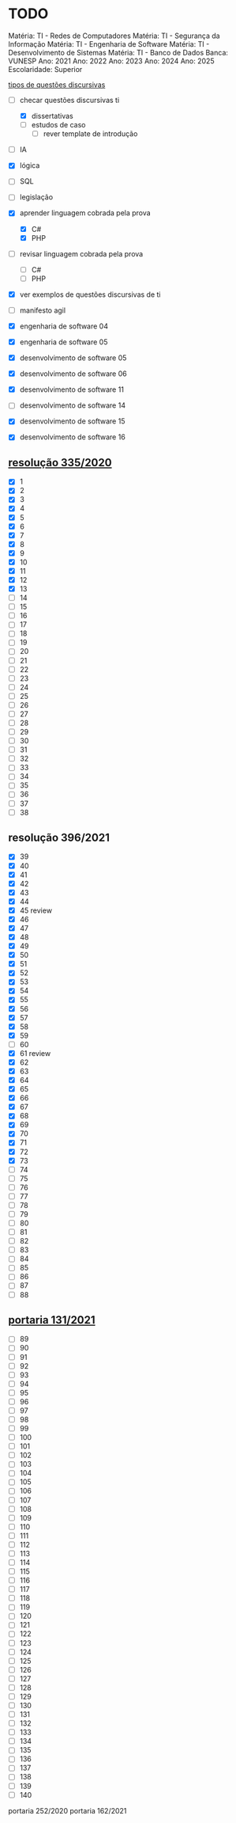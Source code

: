 
# TODO

Matéria: TI - Redes de Computadores
Matéria: TI - Segurança da Informação
Matéria: TI - Engenharia de Software
Matéria: TI - Desenvolvimento de Sistemas
Matéria: TI - Banco de Dados
Banca: VUNESP
Ano: 2021
Ano: 2022
Ano: 2023
Ano: 2024
Ano: 2025
Escolaridade: Superior

[tipos de questões discursivas](https://www.estrategiaconcursos.com.br/blog/formatos-prova-discursiva-cobrados-bancas/)

- [ ] checar questões discursivas ti
  - [x] dissertativas
  - [ ] estudos de caso
    - [ ] rever template de introdução
- [ ] IA
- [x] lógica
- [ ] SQL
- [ ] legislação
- [x] aprender linguagem cobrada pela prova
  - [x] C#
  - [x] PHP
- [ ] revisar linguagem cobrada pela prova
  - [ ] C#
  - [ ] PHP
- [x] ver exemplos de questões discursivas de ti
- [ ] manifesto agil

- [x] engenharia de software 04
- [x] engenharia de software 05
- [x] desenvolvimento de software 05
- [x] desenvolvimento de software 06
- [x] desenvolvimento de software 11
- [ ] desenvolvimento de software 14
- [x] desenvolvimento de software 15
- [x] desenvolvimento de software 16

## [resolução 335/2020](https://atos.cnj.jus.br/atos/detalhar/3496)

- [x] 1
- [x] 2
- [x] 3
- [x] 4
- [x] 5
- [x] 6
- [x] 7
- [x] 8
- [x] 9
- [x] 10
- [x] 11
- [x] 12
- [x] 13
- [ ] 14
- [ ] 15
- [ ] 16
- [ ] 17
- [ ] 18
- [ ] 19
- [ ] 20
- [ ] 21
- [ ] 22
- [ ] 23
- [ ] 24
- [ ] 25
- [ ] 26
- [ ] 27
- [ ] 28
- [ ] 29
- [ ] 30
- [ ] 31
- [ ] 32
- [ ] 33
- [ ] 34
- [ ] 35
- [ ] 36
- [ ] 37
- [ ] 38

## resolução 396/2021

- [x] 39
- [x] 40
- [x] 41
- [x] 42
- [x] 43
- [x] 44
- [x] 45 review
- [x] 46
- [x] 47
- [x] 48
- [x] 49
- [x] 50
- [x] 51
- [x] 52
- [x] 53
- [x] 54
- [x] 55
- [x] 56
- [x] 57
- [x] 58
- [x] 59
- [ ] 60
- [x] 61 review
- [x] 62
- [x] 63
- [x] 64
- [x] 65
- [x] 66
- [x] 67
- [x] 68
- [x] 69
- [x] 70
- [x] 71
- [x] 72
- [x] 73
- [ ] 74
- [ ] 75
- [ ] 76
- [ ] 77
- [ ] 78
- [ ] 79
- [ ] 80
- [ ] 81
- [ ] 82
- [ ] 83
- [ ] 84
- [ ] 85
- [ ] 86
- [ ] 87
- [ ] 88

## [portaria 131/2021](https://atos.cnj.jus.br/atos/detalhar/3915)

- [ ] 89
- [ ] 90
- [ ] 91
- [ ] 92
- [ ] 93
- [ ] 94
- [ ] 95
- [ ] 96
- [ ] 97
- [ ] 98
- [ ] 99
- [ ] 100
- [ ] 101
- [ ] 102
- [ ] 103
- [ ] 104
- [ ] 105
- [ ] 106
- [ ] 107
- [ ] 108
- [ ] 109
- [ ] 110
- [ ] 111
- [ ] 112
- [ ] 113
- [ ] 114
- [ ] 115
- [ ] 116
- [ ] 117
- [ ] 118
- [ ] 119
- [ ] 120
- [ ] 121
- [ ] 122
- [ ] 123
- [ ] 124
- [ ] 125
- [ ] 126
- [ ] 127
- [ ] 128
- [ ] 129
- [ ] 130
- [ ] 131
- [ ] 132
- [ ] 133
- [ ] 134
- [ ] 135
- [ ] 136
- [ ] 137
- [ ] 138
- [ ] 139
- [ ] 140

portaria 252/2020
portaria 162/2021
